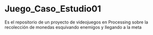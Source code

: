 # Juego_Caso_Estudio01
 Es el repositorio de un proyecto de videojuegos en Processing sobre la recolección de monedas esquivando enemigos y llegando a la meta
